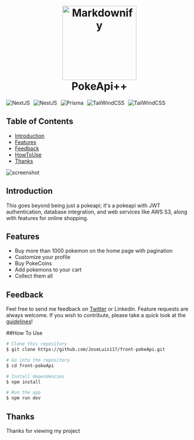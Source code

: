 
<h1 align="center">
  <br>
  <img src="https://w0.peakpx.com/wallpaper/109/343/HD-wallpaper-pokemon-pikachu-cartoons-pikachu-pokemon.jpg" alt="Markdownify" width="200">
  <br>
    PokeApi++
  <br>
</h1>

<div align="center" style="display:flex; flex-wrap: wrap; gap: 10px; width:100%">
  
  <img src="https://img.shields.io/badge/next.js-000000?style=for-the-badge&logo=nextdotjs&logoColor=white" alt="NextJS">
  
  <img src="https://img.shields.io/badge/-NestJs-ea2845?style=flat-square&logo=nestjs&logoColor=white" alt="NestJS">

  <img src="https://img.shields.io/badge/Prisma-134A68?style=plastic&logo=PRISMA&logoColor=white" alt="Prisma">

   <img src="https://img.shields.io/badge/tailwindcss-0F172A?&logo=tailwindcss" alt="TailWindCSS">
    
   <img src="https://img.shields.io/badge/-typescript-black?logo=typescript" alt="TailWindCSS">

</div>

## Table of Contents

<div align="start">

- [Introduction](#introduction)
- [Features](#features)
- [Feedback](#feedback)
- [HowToUse](#howtouse)
- [Thanks](#thanks)

</div>




![screenshot](https://raw.githubusercontent.com/amitmerchant1990/electron-markdownify/master/app/img/markdownify.gif)


## Introduction

This goes beyond being just a pokeapi; it's a pokeapi with JWT authentication, database integration, and web services like AWS S3, along with features for online shopping.

## Features

* Buy more than 1000 pokemon on the home page with pagination
* Customize your profile
* Buy PokeCoins
* Add pokemons to your cart
* Collect them all

## Feedback

Feel free to send me feedback on [Twitter](https://twitter.com/Luis24122797) or Linkedin. Feature requests are always welcome. If you wish to contribute, please take a quick look at the [guidelines](./CONTRIBUTING.md)!

##How To Use

```bash
# Clone this repository
$ git clone https://github.com/JoseLuis117/front-pokeApi.git

# Go into the repository
$ cd front-pokeApi

# Install dependencies
$ npm install

# Run the app
$ npm run dev
```

## Thanks

Thanks for viewing my project
